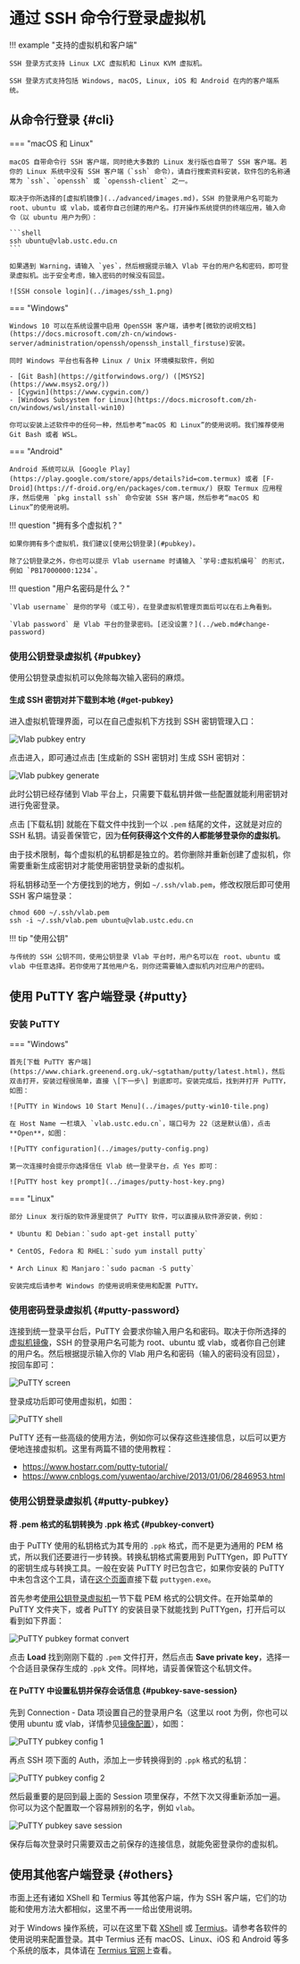 # 通过 SSH 命令行登录虚拟机

!!! example "支持的虚拟机和客户端"

    SSH 登录方式支持 Linux LXC 虚拟机和 Linux KVM 虚拟机。

    SSH 登录方式支持包括 Windows, macOS, Linux, iOS 和 Android 在内的客户端系统。

## 从命令行登录 {#cli}

=== "macOS 和 Linux"

    macOS 自带命令行 SSH 客户端，同时绝大多数的 Linux 发行版也自带了 SSH 客户端。若你的 Linux 系统中没有 SSH 客户端（`ssh` 命令），请自行搜索资料安装，软件包的名称通常为 `ssh`、`openssh` 或 `openssh-client` 之一。

    取决于你所选择的[虚拟机镜像](../advanced/images.md)，SSH 的登录用户名可能为 root、ubuntu 或 vlab，或者你自己创建的用户名。打开操作系统提供的终端应用，输入命令（以 ubuntu 用户为例）：

    ```shell
    ssh ubuntu@vlab.ustc.edu.cn
    ```

    如果遇到 Warning，请输入 `yes`，然后根据提示输入 Vlab 平台的用户名和密码，即可登录虚拟机。出于安全考虑，输入密码的时候没有回显。

    ![SSH console login](../images/ssh_1.png)

=== "Windows"

    Windows 10 可以在系统设置中启用 OpenSSH 客户端，请参考[微软的说明文档](https://docs.microsoft.com/zh-cn/windows-server/administration/openssh/openssh_install_firstuse)安装。

    同时 Windows 平台也有各种 Linux / Unix 环境模拟软件，例如

    - [Git Bash](https://gitforwindows.org/) ([MSYS2](https://www.msys2.org/))
    - [Cygwin](https://www.cygwin.com/)
    - [Windows Subsystem for Linux](https://docs.microsoft.com/zh-cn/windows/wsl/install-win10)

    你可以安装上述软件中的任何一种，然后参考“macOS 和 Linux”的使用说明。我们推荐使用 Git Bash 或者 WSL。

=== "Android"

    Android 系统可以从 [Google Play](https://play.google.com/store/apps/details?id=com.termux) 或者 [F-Droid](https://f-droid.org/en/packages/com.termux/) 获取 Termux 应用程序，然后使用 `pkg install ssh` 命令安装 SSH 客户端，然后参考“macOS 和 Linux”的使用说明。

!!! question "拥有多个虚拟机？"

    如果你拥有多个虚拟机，我们建议[使用公钥登录](#pubkey)。
    
    除了公钥登录之外，你也可以提示 Vlab username 时请输入 `学号:虚拟机编号` 的形式，例如 `PB17000000:1234`。

!!! question "用户名密码是什么？"

    `Vlab username` 是你的学号（或工号），在登录虚拟机管理页面后可以在右上角看到。

    `Vlab password` 是 Vlab 平台的登录密码。[还没设置？](../web.md#change-password)

### 使用公钥登录虚拟机 {#pubkey}

使用公钥登录虚拟机可以免除每次输入密码的麻烦。

#### 生成 SSH 密钥对并下载到本地 {#get-pubkey}

进入虚拟机管理界面，可以在自己虚拟机下方找到 SSH 密钥管理入口：

![Vlab pubkey entry](../images/web-pubkey-entrypoint.png)

点击进入，即可通过点击 \[生成新的 SSH 密钥对\] 生成 SSH 密钥对：

![Vlab pubkey generate](../images/web-pubkey-generate.png)

此时公钥已经存储到 Vlab 平台上，只需要下载私钥并做一些配置就能利用密钥对进行免密登录。

点击 \[下载私钥\] 就能在下载文件中找到一个以 `.pem` 结尾的文件，这就是对应的 SSH 私钥。请妥善保管它，因为**任何获得这个文件的人都能够登录你的虚拟机**。

由于技术限制，每个虚拟机的私钥都是独立的。若你删除并重新创建了虚拟机，你需要重新生成密钥对才能使用密钥登录新的虚拟机。

将私钥移动至一个方便找到的地方，例如 `~/.ssh/vlab.pem`，修改权限后即可使用 SSH 客户端登录：

```shell
chmod 600 ~/.ssh/vlab.pem
ssh -i ~/.ssh/vlab.pem ubuntu@vlab.ustc.edu.cn
```

!!! tip "使用公钥"

    与传统的 SSH 公钥不同，使用公钥登录 Vlab 平台时，用户名可以在 root、ubuntu 或 vlab 中任意选择。若你使用了其他用户名，则你还需要输入虚拟机内对应用户的密码。

## 使用 PuTTY 客户端登录 {#putty}

### 安装 PuTTY

=== "Windows"

    首先[下载 PuTTY 客户端](https://www.chiark.greenend.org.uk/~sgtatham/putty/latest.html)，然后双击打开，安装过程很简单，直接 \[下一步\] 到底即可。安装完成后，找到并打开 PuTTY，如图：

    ![PuTTY in Windows 10 Start Menu](../images/putty-win10-tile.png)

    在 Host Name 一栏填入 `vlab.ustc.edu.cn`，端口号为 22（这是默认值），点击 **Open**，如图：

    ![PuTTY configuration](../images/putty-config.png)

    第一次连接时会提示你选择信任 Vlab 统一登录平台，点 Yes 即可：

    ![PuTTY host key prompt](../images/putty-host-key.png)

=== "Linux"

    部分 Linux 发行版的软件源里提供了 PuTTY 软件，可以直接从软件源安装，例如：

    * Ubuntu 和 Debian：`sudo apt-get install putty`

    * CentOS, Fedora 和 RHEL：`sudo yum install putty`

    * Arch Linux 和 Manjaro：`sudo pacman -S putty`

    安装完成后请参考 Windows 的使用说明来使用和配置 PuTTY。

### 使用密码登录虚拟机 {#putty-password}

连接到统一登录平台后，PuTTY 会要求你输入用户名和密码。取决于你所选择的[虚拟机镜像](../advanced/images.md)，SSH 的登录用户名可能为 root、ubuntu 或 vlab，或者你自己创建的用户名。然后根据提示输入你的 Vlab 用户名和密码（输入的密码没有回显），按回车即可：

![PuTTY screen](../images/putty-login.png)

登录成功后即可使用虚拟机，如图：

![PuTTY shell](../images/putty-login-success.png)

PuTTY 还有一些高级的使用方法，例如你可以保存这些连接信息，以后可以更方便地连接虚拟机。这里有两篇不错的使用教程：

- <https://www.hostarr.com/putty-tutorial/>
- <https://www.cnblogs.com/yuwentao/archive/2013/01/06/2846953.html>

### 使用公钥登录虚拟机 {#putty-pubkey}

#### 将 .pem 格式的私钥转换为 .ppk 格式 {#pubkey-convert}

由于 PuTTY 使用的私钥格式为其专用的 `.ppk` 格式，而不是更为通用的 PEM 格式，所以我们还要进行一步转换。转换私钥格式需要用到 PuTTYgen，即 PuTTY 的密钥生成与转换工具。一般在安装 PuTTY 时已包含它，如果你安装的 PuTTY 中未包含这个工具，请在[这个页面](https://www.chiark.greenend.org.uk/~sgtatham/putty/latest.html)直接下载 `puttygen.exe`。

首先参考[使用公钥登录虚拟机](#pubkey)一节下载 PEM 格式的公钥文件。在开始菜单的 PuTTY 文件夹下，或者 PuTTY 的安装目录下就能找到 PuTTYgen，打开后可以看到如下界面：

![PuTTY pubkey format convert](../images/putty-pubkey-format-convert.png)

点击 **Load** 找到刚刚下载的 `.pem` 文件打开，然后点击 **Save private key**，选择一个合适目录保存生成的 `.ppk` 文件。同样地，请妥善保管这个私钥文件。

#### 在 PuTTY 中设置私钥并保存会话信息 {#pubkey-save-session}

先到 Connection - Data 项设置自己的登录用户名（这里以 root 为例，你也可以使用 ubuntu 或 vlab，详情参见[镜像配置](../advanced/images.md#image-content)），如图：

![PuTTY pubkey config 1](../images/putty-pubkey-config1.png)

再点 SSH 项下面的 Auth，添加上一步转换得到的 `.ppk` 格式的私钥：

![PuTTY pubkey config 2](../images/putty-pubkey-config2.png)

然后最重要的是回到最上面的 Session 项里保存，不然下次又得重新添加一遍。你可以为这个配置取一个容易辨别的名字，例如 `vlab`。

![PuTTY pubkey save session](../images/putty-pubkey-savesession.png)

保存后每次登录时只需要双击之前保存的连接信息，就能免密登录你的虚拟机。

## 使用其他客户端登录 {#others}

市面上还有诸如 XShell 和 Termius 等其他客户端，作为 SSH 客户端，它们的功能和使用方法大都相似，这里不再一一给出使用说明。

对于 Windows 操作系统，可以在这里下载 [XShell](https://www.netsarang.com/zh/free-for-home-school/) 或 [Termius](https://termius.com/windows)。请参考各软件的使用说明来配置登录。其中 Termius 还有 macOS、Linux、iOS 和 Android 等多个系统的版本，具体请在 [Termius 官网](https://termius.com/)上查看。
